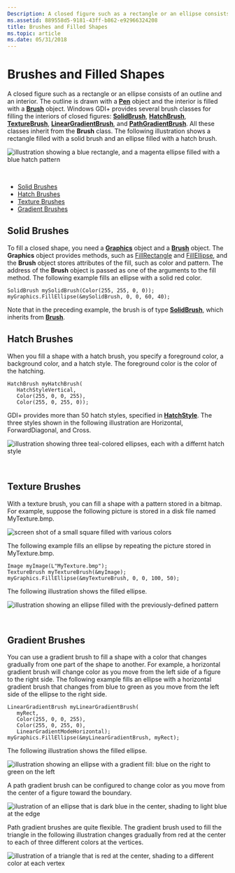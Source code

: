 ```yaml
---
Description: A closed figure such as a rectangle or an ellipse consists of an outline and an interior.
ms.assetid: 889558d5-9181-43ff-b862-e92966324208
title: Brushes and Filled Shapes
ms.topic: article
ms.date: 05/31/2018
---
```


# Brushes and Filled Shapes

A closed figure such as a rectangle or an ellipse consists of an outline and an interior. The outline is drawn with a [**Pen**](/windows/win32/api/gdipluspen/nl-gdipluspen-pen) object and the interior is filled with a [**Brush**](/windows/win32/api/gdiplusbrush/nl-gdiplusbrush-brush) object. Windows GDI+ provides several brush classes for filling the interiors of closed figures: [**SolidBrush**](/windows/win32/api/gdiplusbrush/nl-gdiplusbrush-solidbrush), [**HatchBrush**](/windows/win32/api/gdiplusbrush/nl-gdiplusbrush-hatchbrush), [**TextureBrush**](/windows/win32/api/gdiplusbrush/nl-gdiplusbrush-texturebrush), [**LinearGradientBrush**](/windows/win32/api/gdiplusbrush/nl-gdiplusbrush-lineargradientbrush), and [**PathGradientBrush**](/windows/win32/api/gdipluspath/nl-gdipluspath-pathgradientbrush). All these classes inherit from the **Brush** class. The following illustration shows a rectangle filled with a solid brush and an ellipse filled with a hatch brush.

![illustration showing a blue rectangle, and a magenta ellipse filled with a blue hatch pattern](images/aboutgdip02-art17.png)

 

-   [Solid Brushes](#solid-brushes)
-   [Hatch Brushes](#hatch-brushes)
-   [Texture Brushes](#texture-brushes)
-   [Gradient Brushes](#gradient-brushes)

## Solid Brushes

To fill a closed shape, you need a [**Graphics**](/windows/win32/api/gdiplusgraphics/nl-gdiplusgraphics-graphics) object and a [**Brush**](/windows/win32/api/gdiplusbrush/nl-gdiplusbrush-brush) object. The **Graphics** object provides methods, such as [FillRectangle](/windows/win32/api/gdiplusgraphics/nf-gdiplusgraphics-graphics-fillrectangle(inconstbrush_inconstrectf_)) and [FillEllipse](/windows/win32/api/gdiplusgraphics/nf-gdiplusgraphics-graphics-fillellipse(inconstbrush_inconstrectf_)), and the **Brush** object stores attributes of the fill, such as color and pattern. The address of the **Brush** object is passed as one of the arguments to the fill method. The following example fills an ellipse with a solid red color.


```
SolidBrush mySolidBrush(Color(255, 255, 0, 0));
myGraphics.FillEllipse(&mySolidBrush, 0, 0, 60, 40);
```



Note that in the preceding example, the brush is of type [**SolidBrush**](/windows/win32/api/gdiplusbrush/nl-gdiplusbrush-solidbrush), which inherits from [**Brush**](/windows/win32/api/gdiplusbrush/nl-gdiplusbrush-brush).

## Hatch Brushes

When you fill a shape with a hatch brush, you specify a foreground color, a background color, and a hatch style. The foreground color is the color of the hatching.


```
HatchBrush myHatchBrush(
   HatchStyleVertical, 
   Color(255, 0, 0, 255),
   Color(255, 0, 255, 0));
```



GDI+ provides more than 50 hatch styles, specified in [**HatchStyle**](/windows/win32/api/Gdiplusenums/ne-gdiplusenums-hatchstyle). The three styles shown in the following illustration are Horizontal, ForwardDiagonal, and Cross.

![illustration showing three teal-colored ellipses, each with a differnt hatch style](images/aboutgdip02-art18.png)

 

## Texture Brushes

With a texture brush, you can fill a shape with a pattern stored in a bitmap. For example, suppose the following picture is stored in a disk file named MyTexture.bmp.

![screen shot of a small square filled with various colors](images/aboutgdip02-art19.png)

The following example fills an ellipse by repeating the picture stored in MyTexture.bmp.


```
Image myImage(L"MyTexture.bmp");
TextureBrush myTextureBrush(&myImage);
myGraphics.FillEllipse(&myTextureBrush, 0, 0, 100, 50);
```



The following illustration shows the filled ellipse.

![illustration showing an ellipse filled with the previously-defined pattern](images/aboutgdip02-art20.png)

 

## Gradient Brushes

You can use a gradient brush to fill a shape with a color that changes gradually from one part of the shape to another. For example, a horizontal gradient brush will change color as you move from the left side of a figure to the right side. The following example fills an ellipse with a horizontal gradient brush that changes from blue to green as you move from the left side of the ellipse to the right side.


```
LinearGradientBrush myLinearGradientBrush(
   myRect,
   Color(255, 0, 0, 255),
   Color(255, 0, 255, 0),
   LinearGradientModeHorizontal);
myGraphics.FillEllipse(&myLinearGradientBrush, myRect); 
```



The following illustration shows the filled ellipse.

![illustration showing an ellipse with a gradient fill: blue on the right to green on the left](images/aboutgdip02-art21.png)

A path gradient brush can be configured to change color as you move from the center of a figure toward the boundary.

![ilustration of an ellipse that is dark blue in the center, shading to light blue at the edge](images/aboutgdip02-art22.png)

Path gradient brushes are quite flexible. The gradient brush used to fill the triangle in the following illustration changes gradually from red at the center to each of three different colors at the vertices.

![illustration of a triangle that is red at the center, shading to a different color at each vertex](images/aboutgdip02-art23.png)

 

 



